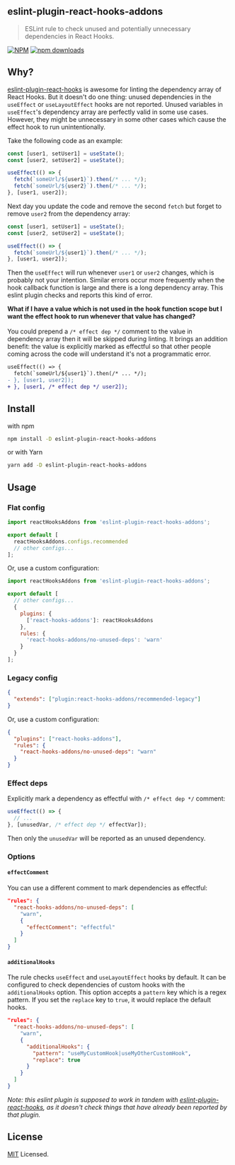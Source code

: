 ## eslint-plugin-react-hooks-addons

> ESLint rule to check unused and potentially unnecessary dependencies in React Hooks.

[![NPM](https://img.shields.io/npm/v/eslint-plugin-react-hooks-addons.svg)](https://www.npmjs.com/package/eslint-plugin-react-hooks-addons)
[![npm downloads](https://img.shields.io/npm/dt/eslint-plugin-react-hooks-addons)](https://www.npmjs.com/package/eslint-plugin-react-hooks-addons)

## Why?

[eslint-plugin-react-hooks](https://www.npmjs.com/package/eslint-plugin-react-hooks) is awesome for linting the dependency array of React Hooks. But it doesn't do one thing: unused dependencies in the `useEffect` or `useLayoutEffect` hooks are not reported. Unused variables in `useEffect`'s dependency array are perfectly valid in some use cases. However, they might be unnecessary in some other cases which cause the effect hook to run unintentionally.

Take the following code as an example:

```js
const [user1, setUser1] = useState();
const [user2, setUser2] = useState();

useEffect(() => {
  fetch(`someUrl/${user1}`).then(/* ... */);
  fetch(`someUrl/${user2}`).then(/* ... */);
}, [user1, user2]);
```

Next day you update the code and remove the second `fetch` but forget to remove `user2` from the dependency array:

```js
const [user1, setUser1] = useState();
const [user2, setUser2] = useState();

useEffect(() => {
  fetch(`someUrl/${user1}`).then(/* ... */);
}, [user1, user2]);
```

Then the `useEffect` will run whenever `user1` or `user2` changes, which is probably not your intention. Similar errors occur more frequently when the hook callback function is large and there is a long dependency array. This eslint plugin checks and reports this kind of error.

**What if I have a value which is not used in the hook function scope but I want the effect hook to run whenever that value has changed?**
<br/>
<br/>
You could prepend a `/* effect dep */` comment to the value in dependency array then it will be skipped during linting. It brings an addition benefit: the value is explicitly marked as effectful so that other people coming across the code will understand it's not a programmatic error.

```diff
useEffect(() => {
  fetch(`someUrl/${user1}`).then(/* ... */);
- }, [user1, user2]);
+ }, [user1, /* effect dep */ user2]);
```

## Install

with npm

```bash
npm install -D eslint-plugin-react-hooks-addons
```

or with Yarn

```bash
yarn add -D eslint-plugin-react-hooks-addons
```

## Usage

### Flat config

```js
import reactHooksAddons from 'eslint-plugin-react-hooks-addons';

export default [
  reactHooksAddons.configs.recommended
  // other configs...
];
```

Or, use a custom configuration:

```js
import reactHooksAddons from 'eslint-plugin-react-hooks-addons';

export default [
  // other configs...
  {
    plugins: {
      ['react-hooks-addons']: reactHooksAddons
    },
    rules: {
      'react-hooks-addons/no-unused-deps': 'warn'
    }
  }
];
```

### Legacy config

```json
{
  "extends": ["plugin:react-hooks-addons/recommended-legacy"]
}
```

Or, use a custom configuration:

```json
{
  "plugins": ["react-hooks-addons"],
  "rules": {
    "react-hooks-addons/no-unused-deps": "warn"
  }
}
```

### Effect deps

Explicitly mark a dependency as effectful with `/* effect dep */` comment:

```js
useEffect(() => {
  // ...
}, [unusedVar, /* effect dep */ effectVar]);
```

Then only the `unusedVar` will be reported as an unused dependency.

### Options

#### `effectComment`

You can use a different comment to mark dependencies as effectful:

```json
"rules": {
  "react-hooks-addons/no-unused-deps": [
    "warn",
    {
      "effectComment": "effectful"
    }
  ]
}
```

#### `additionalHooks`

The rule checks `useEffect` and `useLayoutEffect` hooks by default. It can be configured to check dependencies of custom hooks with the `additionalHooks` option. This option accepts a `pattern` key which is a regex pattern. If you set the `replace` key to `true`, it would replace the default hooks.

```json
"rules": {
  "react-hooks-addons/no-unused-deps": [
    "warn",
    {
      "additionalHooks": {
        "pattern": "useMyCustomHook|useMyOtherCustomHook",
        "replace": true
      }
    }
  ]
}
```

_Note: this eslint plugin is supposed to work in tandem with [eslint-plugin-react-hooks](https://www.npmjs.com/package/eslint-plugin-react-hooks), as it doesn't check things that have already been reported by that plugin._

## License

[MIT](https://github.com/szhsin/eslint-plugin-react-hooks-addons/blob/master/LICENSE) Licensed.
